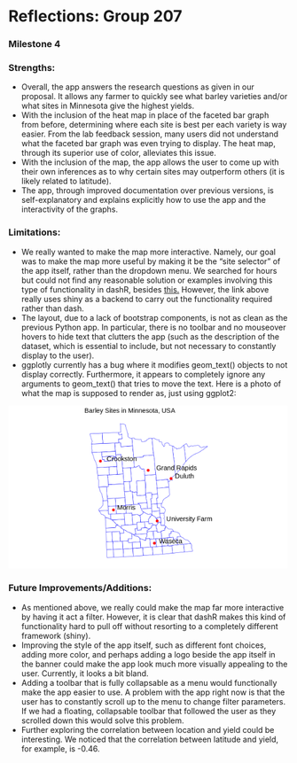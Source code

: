 # Reflections: Group 207
### Milestone 4

### Strengths:
- Overall, the app answers the research questions as given in our proposal. It allows any farmer to quickly see what barley varieties and/or what sites in Minnesota give the highest yields.
- With the inclusion of the heat map in place of the faceted bar graph from before, determining where each site is best per each variety is way easier. From the lab feedback session, many users did not understand what the faceted bar graph was even trying to display. The heat map, through its superior use of color, alleviates this issue.
- With the inclusion of the map, the app allows the user to come up with their own inferences as to why certain sites may outperform others (it is likely related to latitude).
- The app, through improved documentation over previous versions, is self-explanatory and explains explicitly how to use the app and the interactivity of the graphs.

### Limitations:

- We really wanted to make the map more interactive. Namely, our goal was to make the map more useful by making it be the “site selector” of the app itself, rather than the dropdown menu. We searched for hours but could not find any reasonable solution or examples involving this type of functionality in dashR, besides [this.](https://plotly-r.com/linking-views-with-shiny.html#shiny-plotly-inputs) However, the link above really uses shiny as a backend to carry out the functionality required rather than dash.
- The layout, due to a lack of bootstrap components, is not as clean as the previous Python app. In particular, there is no toolbar and no mouseover hovers to hide text that clutters the app (such as the description of the dataset, which is essential to include, but not necessary to constantly display to the user).
- ggplotly currently has a bug where it modifies geom_text() objects to not display correctly. Furthermore, it appears to completely ignore any arguments to geom_text() that tries to move the text. Here is a photo of what the map is supposed to render as, just using ggplot2:

![Image](img/map.png) 

### Future Improvements/Additions:

- As mentioned above, we really could make the map far more interactive by having it act a filter. However, it is clear that dashR makes this kind of functionality hard to pull off without resorting to a completely different framework (shiny).
- Improving the style of the app itself, such as different font choices, adding more color, and perhaps adding a logo beside the app itself in the banner could make the app look much more visually appealing to the user. Currently, it looks a bit bland.
- Adding a toolbar that is fully collapsable as a menu would functionally make the app easier to use. A problem with the app right now is that the user has to constantly scroll up to the menu to change filter parameters. If we had a floating, collapsable toolbar that followed the user as they scrolled down this would solve this problem.
- Further exploring the correlation between location and yield could be interesting. We noticed that the correlation between latitude and yield, for example, is -0.46. 
